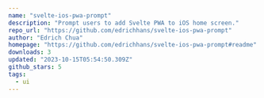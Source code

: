 ```yaml
---
name: "svelte-ios-pwa-prompt"
description: "Prompt users to add Svelte PWA to iOS home screen."
repo_url: "https://github.com/edrichhans/svelte-ios-pwa-prompt"
author: "Edrich Chua"
homepage: "https://github.com/edrichhans/svelte-ios-pwa-prompt#readme"
downloads: 3
updated: "2023-10-15T05:54:50.309Z"
github_stars: 5
tags: 
  - ui
---
```


